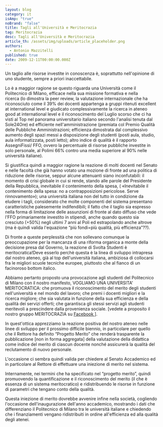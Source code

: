 ```yaml
---
layout: blog
category: it
isAmp: "true"
noBrand: "false"
title: Tagli all'Università e Meritocrazia
tag: Meritocrazia
desc: Tagli all'Università e Meritocrazia
article_th: /assets/img/uploads/article_placeholder.png
authors:
  - Antonio Mazzitelli
published: true
date: 2009-12-11T00:00:00.000Z
---
```


Un taglio alle risorse investite in conoscenza è, soprattutto nell'opinione di uno studente, sempre a priori inaccettabile.

Lo è a maggior ragione se questo riguarda una Università come il Politecnico di Milano, efficace nella sua missione formativa e nella ricerca (lo dimostra la peer review, la valutazione internazionale che ha riconosciuto come il 39% dei docenti appartenga a gruppi ritenuti excellent at international level e giudicato complessivamente la ricerca in ateneo good at international level e il riconoscimento del Luglio scorso che ci ha visti al Top nel panorama universitario italiano secondo l'analisi tenuta dal Sole24Ore) ed efficiente nell'amministrazione (premiata col Premio Qualità delle Pubbliche Amministrazioni; efficienza dimostrata dal complessivo aumento degli spazi messi a disposizione degli studenti (posti aula, studio, aula informatizzata, posti letto); altro indice di qualità è il rapporto AssegniFissi/ FFO, ovvero la percentuale di risorse pubbliche investite in solo personale, al Polimi 66% contro una media superiore al 90% nelle università italiane).

Si giustifica quindi a maggior ragione la reazione di molti docenti nel Senato e nelle facoltà che già hanno votato una mozione di fronte ad una politica di riduzione delle risorse, seppur alcune attenuanti siano inconfutabili: il momento di crisi globale in cui si rende, stando alle parole del Presidente della Repubblica, inevitabile il contenimento della spesa, ( «Inevitabile il contenimento della spesa: no a contrapposizioni pericolose. Serve rinnovamento»); una università italiana non del tutto in condizione da eludere i tagli, considerato che molte componenti del sistema presentano caratteristiche palesemente indifendibili; il fatto che il taglio sia espresso nella forma di limitazione delle assunzioni di fronte al dato diffuso che vede l'FFO primariamente investito in stipendi, anche quando questo sia cresciuto (+50%) negli ultimi 7 anni al Poli ed estrapolando anche altrove (ma è quindi valida l'equazione “più fondi=più qualità, più efficienza”??).

Di fronte a queste perplessità che non sollevano comunque la preoccupazione per la mancanza di una riforma organica a monte della decisione presa dal Governo, la reazione di Svolta Studenti è meritocratica!Deve esserlo perchè questa è la linea di sviluppo intrapresa dal nostro ateneo, già al top dell'università italiana, ambiziosa di collocarsi fra le migliori scuole tecniche europee, piuttosto che al fianco di un facinoroso bottom italico.

Abbiamo pertanto proposto una provocazione agli studenti del Politecnico di Milano con il nostro manifesto, VOGLIAMO UNA UNIVERSITA' MERITOCRATICA: che promuova il riconoscimento del merito degli studenti nell'università e nel mondo del lavoro; che premi i docenti migliori e la ricerca migliore; che sia valutata in funzione della sua efficienza e della qualità dei servizi offerti; che garantisca gli stessi servizi agli studenti meritevoli a prescindere dalla provenienza sociale. [vedete a proposito il nostro gruppo MERITOCRAZIA su [Facebook ](https://www.facebook.com/group.php?gid=31048034063)].

In quest'ottica apprezziamo la reazione positiva del nostro ateneo nelle linee di sviluppo per il prossimo difficile biennio, in particolare per quello che il Rettore ha definito “Progetto Merito” che renderà trasparente la pubblicazione [non in forma aggregata] della valutazione della didattica come indice del merito di ciascun docente nonché assicurerà la qualità del reclutamento di nuovo personale.

L'occasione ci sembra quindi valida per chiedere al Senato Accademico ed in particolare al Rettore di effettuare una iniezione di merito nel sistema.

Internamente, nei termini che ha specificato nel “progetto merito”, quindi promuovendo la quantificazione e il riconoscimento del merito (il che è essenza di un sistema meritocratico) e ridistribuendo le risorse in funzione di parametri che tengano conto della qualità.

Questa iniezione di merito dovrebbe avvenire infine nella società, cogliendo l'occasione dell'inaugurazione dell'anno accademico, mostrando i dati che differenziano il Politecnico di Milano tra le università italiane e chiedendo che i finanziamenti vengano ridistribuiti in ordine all'efficienza ed alla qualità degli atenei.
